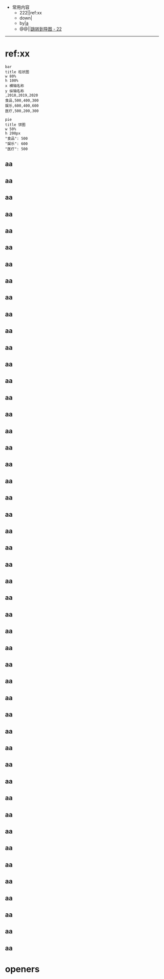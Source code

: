 - 常用内容
	- 222|[](urlx://https://baidu.com)|ref:xx
	- down|[](dirext://d:\down)
	- by|[a](openby://D:\c.txt@@emeditor)
	- @@|[](file:///@@cmd.exe)|[跳转到导图 - 22](gmap://22)
	
***
# ref:xx
```echart
bar
title 柱状图
w 80%
h 100%
x 横轴名称
y 纵轴名称
,2018,2019,2020
食品,500,400,300
娱乐,600,400,600
医疗,500,200,300
```

```echart
pie
title 饼图
w 50%
h 200px
"食品": 500
"娱乐": 600
"医疗": 500
```

## aa
## aa
## aa
## aa
## aa
## aa
## aa
## aa
## aa
## aa
## aa
## aa
## aa
## aa
## aa
## aa
## aa
## aa
## aa
## aa
## aa
## aa
## aa
## aa
## aa
## aa
## aa
## aa
## aa
## aa
## aa
## aa
## aa
## aa
## aa
## aa
## aa
## aa
## aa
## aa
## aa
## aa
## aa
## aa
## aa
## aa
## aa
## aa



# openers
[tt]: emeditor